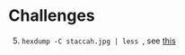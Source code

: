 # Challenges

5. `hexdump -C staccah.jpg | less `, see [this](https://trailofbits.github.io/ctf/forensics/)